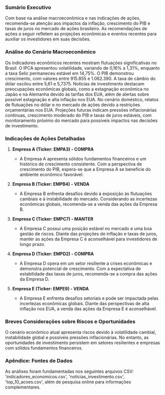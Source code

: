 ### Sumário Executivo
Com base na análise macroeconômica e nas indicações de ações, recomenda-se atenção aos impactos da inflação, crescimento do PIB e taxas de juros no mercado de ações brasileiro. As recomendações de ações a seguir refletem as projeções econômicas e eventos recentes para auxiliar os investidores em suas decisões.

### Análise do Cenário Macroeconômico
Os indicadores econômicos recentes mostram flutuações significativas no Brasil. O IPCA apresentou volatilidade, variando de 0,16% a 1,31%, enquanto a taxa Selic permaneceu estável em 14,75%. O PIB demonstrou crescimento, com valores entre 915.855 e 1.062.390. A taxa de câmbio do dólar oscilou entre 5,61 e 5,7375. Notícias de investimento destacam preocupações econômicas globais, como a estagnação econômica no Japão e na Alemanha devido às tarifas dos EUA, além de alertas sobre possível estagnação e alta inflação nos EUA. No cenário doméstico, relatos de flutuações no dólar e no mercado de ações devido a restrições orçamentárias nos EUA. Projeções futuras indicam pressões inflacionárias contínuas, crescimento moderado do PIB e taxas de juros estáveis, com monitoramento próximo do mercado para possíveis impactos nas decisões de investimento.

### Indicações de Ações Detalhadas
1. **Empresa A (Ticker: EMPA3) - COMPRA**
   - A Empresa A apresenta sólidos fundamentos financeiros e um histórico de crescimento consistente. Com a perspectiva de crescimento do PIB, espera-se que a Empresa A se beneficie do ambiente econômico favorável.

2. **Empresa B (Ticker: EMPB4) - VENDA**
   - A Empresa B enfrenta desafios devido à exposição às flutuações cambiais e à instabilidade do mercado. Considerando as incertezas econômicas globais, recomenda-se a venda das ações da Empresa B.

3. **Empresa C (Ticker: EMPC7) - MANTER**
   - A Empresa C possui uma posição estável no mercado e uma boa gestão de riscos. Diante das projeções de inflação e taxas de juros, manter as ações da Empresa C é aconselhável para investidores de longo prazo.

4. **Empresa D (Ticker: EMPD2) - COMPRA**
   - A Empresa D opera em um setor resiliente a crises econômicas e demonstra potencial de crescimento. Com a expectativa de estabilidade das taxas de juros, recomenda-se a compra das ações da Empresa D.

5. **Empresa E (Ticker: EMPE9) - VENDA**
   - A Empresa E enfrenta desafios setoriais e pode ser impactada pelas incertezas econômicas globais. Diante das perspectivas de alta inflação nos EUA, a venda das ações da Empresa E é aconselhável.

### Breves Considerações sobre Riscos e Oportunidades
O cenário econômico atual apresenta riscos devido à volatilidade cambial, instabilidade global e possíveis pressões inflacionárias. No entanto, as oportunidades de investimento persistem em setores resilientes e empresas com sólidos fundamentos financeiros.

### Apêndice: Fontes de Dados
As análises foram fundamentadas nos seguintes arquivos CSV: 'indicadores_economicos.csv', 'noticias_investimento.csv', 'top_10_acoes.csv', além de pesquisa online para informações complementares.
